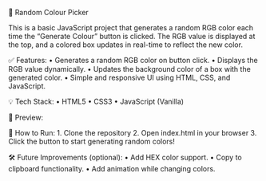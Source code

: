 🎨 Random Colour Picker

This is a basic JavaScript project that generates a random RGB color each time the “Generate Colour” button is clicked. The RGB value is displayed at the top, and a colored box updates in real-time to reflect the new color.

✅ Features:
	•	Generates a random RGB color on button click.
	•	Displays the RGB value dynamically.
	•	Updates the background color of a box with the generated color.
	•	Simple and responsive UI using HTML, CSS, and JavaScript.

💡 Tech Stack:
	•	HTML5
	•	CSS3
	•	JavaScript (Vanilla)

📸 Preview:

🚀 How to Run:
	1.	Clone the repository
	2.	Open index.html in your browser
	3.	Click the button to start generating random colors!

🛠️ Future Improvements (optional):
	•	Add HEX color support.
	•	Copy to clipboard functionality.
	•	Add animation while changing colors.
